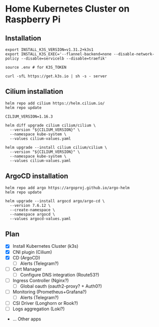# Home Kubernetes Cluster on Raspberry Pi

## Installation

```shell
export INSTALL_K3S_VERSION=v1.31.2+k3s1
export INSTALL_K3S_EXEC='--flannel-backend=none --disable-network-policy --disable=servicelb --disable=traefik'

source .env # for K3S_TOKEN

curl -sfL https://get.k3s.io | sh -s - server
```

## Cilium installation

```shell
helm repo add cilium https://helm.cilium.io/
helm repo update

CILIUM_VERSION=1.16.3

helm diff upgrade cilium cilium/cilium \
  --version "${CILIUM_VERSION}" \
  --namespace kube-system \
  --values cilium-values.yaml

helm upgrade --install cilium cilium/cilium \
  --version "${CILIUM_VERSION}" \
  --namespace kube-system \
  --values cilium-values.yaml
```

## ArgoCD installation

```shell
helm repo add argo https://argoproj.github.io/argo-helm
helm repo update

helm upgrade --install argocd argo/argo-cd \
  --version 7.6.12 \
  --create-namespace \
  --namespace argocd \
  --values argocd-values.yaml
```

## Plan

- [x] Install Kubernetes Cluster (k3s)
- [x] CNI plugin (Cilium)
- [x] CD (ArgoCD)
    - [ ] Alerts (Telegram?)
- [ ] Cert Manager
    - [ ] Configure DNS integration (Route53?)
- [ ] Ingress Controller (Nginx?)
    - [ ] Global oauth (oauth2-proxy? + Auth0?)
- [ ] Monitoring (Prometheus+Grafana?)
    - [ ] Alerts (Telegram?)
- [ ] CSI Driver (Longhorn or Rook?)
- [ ] Logs aggregation (Loki?)
- ... Other apps
